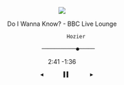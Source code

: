 


<div align="center">
  
![](https://komarev.com/ghpvc/?username=Luthervonivory&color=blue)

Do I Wanna Know? -  BBC Live Lounge

             Hozier

        ───────────●─────

2:41                          -1:36

        ◀      ▐▐       ▶ 


       
